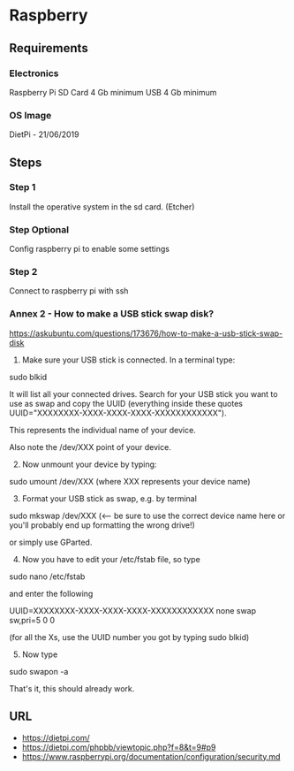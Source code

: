 # Raspberry
## Requirements
### Electronics
Raspberry Pi
SD Card 4 Gb minimum
USB 4 Gb minimum
### OS Image
DietPi - 21/06/2019
## Steps
### Step 1
Install the operative system in the sd card. (Etcher)
### Step Optional
Config raspberry pi to enable some settings
### Step 2
Connect to raspberry pi with ssh


### Annex 2 - How to make a USB stick swap disk?

https://askubuntu.com/questions/173676/how-to-make-a-usb-stick-swap-disk

1) Make sure your USB stick is connected. In a terminal type:

sudo blkid

It will list all your connected drives. Search for your USB stick you want to use as swap and copy the UUID (everything inside these quotes UUID="XXXXXXXX-XXXX-XXXX-XXXX-XXXXXXXXXXXX").

This represents the individual name of your device.

Also note the /dev/XXX point of your device.

2) Now unmount your device by typing:

sudo umount /dev/XXX (where XXX represents your device name)

3) Format your USB stick as swap, e.g. by terminal

sudo mkswap /dev/XXX (<-- be sure to use the correct device name here or you'll probably end up formatting the wrong drive!)

or simply use GParted.

4) Now you have to edit your /etc/fstab file, so type

sudo nano /etc/fstab

and enter the following

UUID=XXXXXXXX-XXXX-XXXX-XXXX-XXXXXXXXXXXX none swap sw,pri=5 0 0

(for all the Xs, use the UUID number you got by typing sudo blkid)

5) Now type

sudo swapon -a

That's it, this should already work.


## URL
- https://dietpi.com/
- https://dietpi.com/phpbb/viewtopic.php?f=8&t=9#p9
- https://www.raspberrypi.org/documentation/configuration/security.md

